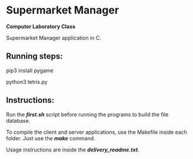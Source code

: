 # Supermarket Manager

**Computer Laboratory Class**

Supermarket Manager application in C.

## Running steps:
pip3 install pygame

python3 tetris.py


## Instructions:
Run the ***first.sh*** script before running the programs to build the file database.

To compile the client and server applications, use the Makefile inside each folder.
Just use the ***make*** command.

Usage instructions are inside the ***delivery_readme.txt***.



